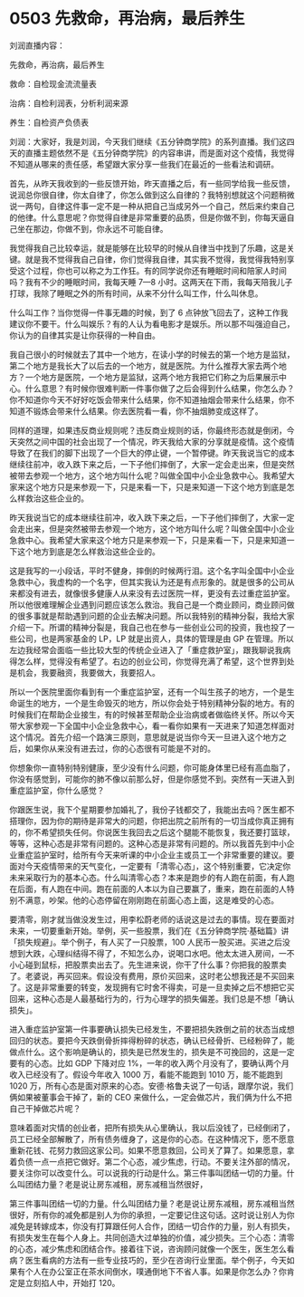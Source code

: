 # 0503 先救命，再治病，最后养生

刘润直播内容：

先救命，再治病，最后养生

救命：自检现金流流量表

治病：自检利润表，分析利润来源

养生：自检资产负债表

刘润：大家好，我是刘润，今天我们继续《五分钟商学院》的系列直播。我们这四天的直播主题依然不是《五分钟商学院》的内容串讲，而是面对这个疫情，我觉得不知道从哪来的责任感，希望跟大家分享一些我们在最近的一些看法和调研。

首先，从昨天我收到的一些反馈开始，昨天直播之后，有一些同学给我一些反馈，说润总你很自律，你太自律了，你怎么做到这么自律的？我特别想就这个问题稍微说一两句，自律这件事一定不是一种从把自己当成另外一个自己，然后来约束自己的他律。什么意思呢？你觉得自律是非常重要的品质，但是你做不到，你每天逼自己坐在那边，你做不到，你永远不可能自律。

我觉得我自己比较幸运，就是能够在比较早的时候从自律当中找到了乐趣，这是关键。就是我不觉得我自己自律，你们觉得我自律，其实我不觉得，我觉得我特别享受这个过程，你也可以称之为工作狂。有的同学说你还有睡眠时间和陪家人时间吗？我有不少的睡眠时间，我每天睡 7—8 小时。这两天在下雨，我每天陪我儿子打球，我除了睡眠之外的所有时间，从来不分什么叫工作，什么叫休息。

什么叫工作？当你觉得一件事无趣的时候，到了 6 点钟放飞回去了，这种工作我建议你不要干。什么叫娱乐？有的人认为看电影才是娱乐。所以那不叫强迫自己，你认为的自律其实是让你获得的一种自由。

我自己很小的时候就去了其中一个地方，在读小学的时候去的第一个地方是监狱，第二个地方是我长大了以后去的一个地方，就是医院。为什么推荐大家去两个地方？一个地方是医院，一个地方是监狱，这两个地方我把它们称之为后果展示中心。什么意思？有时候你很难判断一件事你做了之后会得到什么结果，你怎么办？你不知道你今天不好好吃饭会带来什么结果，你不知道抽烟会带来什么结果，你不知道不锻炼会带来什么结果。你去医院看一看，你不抽烟肺变成这样了。

同样的道理，如果违反商业规则呢？违反商业规则的话，你最终形态就是倒闭，今天突然之间中国的社会出现了一个情况，昨天我给大家的分享就是疫情。这个疫情导致了在我们的脚下出现了一个巨大的停止键，一个暂停键。昨天我说当它的成本继续往前冲，收入跌下来之后，一下子他们摔倒了，大家一定会走出来，但是突然被带去参观一个地方，这个地方叫什么呢？叫做全国中小企业急救中心。我希望大家来这个地方只是来参观一下，只是来看一下，只是来知道一下这个地方到底是怎么样救治这些企业的。

昨天我说当它的成本继续往前冲，收入跌下来之后，一下子他们摔倒了，大家一定会走出来，但是突然被带去参观一个地方，这个地方叫什么呢？叫做全国中小企业急救中心。我希望大家来这个地方只是来参观一下，只是来看一下，只是来知道一下这个地方到底是怎么样救治这些企业的。

这是我写的一小段话，平时不健身，摔倒的时候两行泪。这个名字叫全国中小企业急救中心，我虚构的一个名字，但其实我认为还是有点形象的。就是很多的公司从来都没有进去，就像很多健康人从来没有去过医院一样，更没有去过重症监护室。所以他很难理解企业遇到问题应该怎么救治。我自己是一个商业顾问，商业顾问做的很多事就是帮助遇到问题的企业去解决问题。所以我特别的精神分裂，我给大家介绍一下。所谓的精神分裂是，我自己也在参与一些创业公司的投资，我也投了一些公司，也是两家基金的 LP，LP 就是出资人，具体的管理是由 GP 在管理。所以左边我经常会面临一些比较大型的传统企业进入了「重症救护室」，跟我聊说我病得怎么样，觉得没有希望了。右边的创业公司，你觉得充满了希望，这个世界到处是机会，我要融资，我要做大，我要招人。

所以一个医院里面你看到有一个重症监护室，还有一个叫生孩子的地方，一个是生命诞生的地方，一个是生命毁灭的地方，所以你会处于特别精神分裂的地方。有的时候我们在帮助企业接生，有的时候甚至帮助企业治病或者做临终关怀。所以今天带大家参观一下全国中小企业急救中心，看一看你如果有一天进来了知道怎样面对这个情况。首先介绍一个路演三原则，意思就是说当你今天一旦进入这个地方之后，如果你从来没有进去过，你的心态很有可能是不对的。

你想象你一直特别特别健康，至少没有什么问题，你可能身体里已经有高血脂了，你没有感觉到，可能你的肺不像以前那么好，但是你感觉不到。突然有一天进入到重症监护室，你什么感觉？

你跟医生说，我下个星期要参加婚礼了，我份子钱都交了，我能出去吗？医生都不搭理你，因为你的期待是非常大的问题，你把出院之前所有的一切当成你真正拥有的，你不希望损失任何。你说医生我回去之后这个腿能不能恢复，我还要打篮球，等等，这种心态是非常有问题的。这种心态是非常有问题的。所以我首先到中小企业重症监护室时，给所有今天来听课的中小企业主或员工一个非常重要的建议。要面对今天疫情带来的天气变化，一定要有「清零心态」，这个特别重要，它决定你未来采取行为的基本心态。什么叫清零心态？本来是跑步的有人跑在前面，有人跑在后面，有人跑在中间。跑在前面的人本以为自己要赢了，重来，跑在前面的人特别不满意，吵架。他的心态停留在刚刚跑在前面心态上面，这是难受的心态。

要清零，刚才就当做没发生过，用李松蔚老师的话说这是过去的事情。现在要面对未来，一切要重新开始。举例，买一些股票，我们在《五分钟商学院·基础篇》讲「损失规避」。举个例子，有人买了一只股票，100 人民币一股买进。买进之后没想到大跌，心理纠结得不得了，不知怎么办，说喝口水吧。他太太进入房间，一不小心碰到鼠标，把股票卖出去了。先生进来说，你干了什么事？你把我的股票卖了。老婆说，再买回来。假设没有费用，原价买回来，这时老公想我还是不买回来了。这是非常重要的转变，发现拥有它时舍不得卖，可是一旦卖掉之后不想把它买回来，这种心态是人最基础行为的，行为心理学的损失偏差。我们总是不想「确认损失」。

进入重症监护室第一件事要确认损失已经发生，不要把损失跌倒之前的状态当成想回归的状态。要把今天跌倒骨折摔得粉碎的状态，确认已经骨折、已经粉碎了，能做点什么。这个影响是确认的，损失是已然发生的，损失是不可挽回的，这是一定要有的心态。比如 GDP 下降对应 1%，一年的收入两个月没有了，要确认两个月收入已经没有了。假设今年收入 1000 万，看能不能跑到 1010 万，能不能跑到 1020 万，所有心态是面对原来的心态。安德·格鲁夫说了一句话，跟摩尔说，我们俩如果被董事会干掉了，新的 CEO 来做什么，一定会做芯片，我们俩为什么不把自己干掉做芯片呢？

意味着面对灾情的创业者，把所有损失从心里确认，我以后没钱了，已经倒闭了，员工已经全部解散了，所有债务缠身了，这是你的心态。在这种情况下，愿不愿意重新花钱、花努力救回这家公司。如果不愿意救回，公司关了算了。如果愿意，拿着负债一点一点把它做好。第二个心态，减少焦虑，行动。不要关注外部的情况，要关注你可以改变什么。可以说我的行动是什么。第三件事叫团结一切的力量。什么叫团结力量？老是说让房东减租，房东减租当然很好，

第三件事叫团结一切的力量。什么叫团结力量？老是说让房东减租，房东减租当然很好，所有你的减免都是别人为你的承担，一定要记住这句话。这时说让别人为你减免是转嫁成本，你没有打算跟任何人合作，团结一切合作的力量，别人有损失，有损失发生在每个人身上。共同创造大过单独的价值，减少损失。三个心态：清零的心态，减少焦虑和团结合作。接着往下说，咨询顾问就像一个医生，医生怎么看病？医生看病的方法有一些专业技巧的，至少在咨询行业里面。举个例子，今天如果有个人在办公室正在茶水间倒水，噗通倒地下不省人事。如果是你怎么办？你肯定是立刻掐人中，开始打 120。

